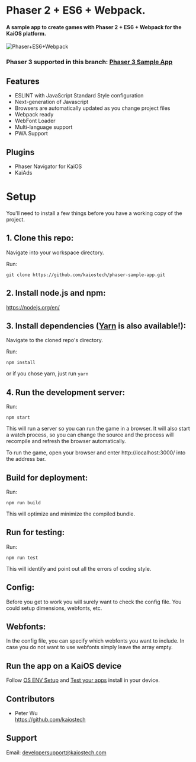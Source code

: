 # Phaser 2 + ES6 + Webpack.
#### A sample app to create games with Phaser 2 + ES6 + Webpack for the KaiOS platform.

![Phaser+ES6+Webpack](doc/phaser-es6-webpack.png)

### Phaser 3 supported in this branch: [Phaser 3 Sample App](https://github.com/kaiostech/phaser-sample-app/tree/phaser3)

## Features
- ESLINT with JavaScript Standard Style configuration
- Next-generation of Javascript
- Browsers are automatically updated as you change project files
- Webpack ready
- WebFont Loader
- Multi-language support
- PWA Support

## Plugins
- Phaser Navigator for KaiOS
- KaiAds

# Setup
You'll need to install a few things before you have a working copy of the project.

## 1. Clone this repo:

Navigate into your workspace directory.

Run:

```git clone https://github.com/kaiostech/phaser-sample-app.git```

## 2. Install node.js and npm:

https://nodejs.org/en/


## 3. Install dependencies ([Yarn](https://yarnpkg.com/) is also available!):

Navigate to the cloned repo's directory.

Run:

```npm install``` 

or if you chose yarn, just run ```yarn```

## 4. Run the development server:

Run:

```npm start```

This will run a server so you can run the game in a browser. It will also start a watch process, so you can change the source and the process will recompile and refresh the browser automatically.

To run the game, open your browser and enter http://localhost:3000/ into the address bar.


## Build for deployment:

Run:

```npm run build```

This will optimize and minimize the compiled bundle.

## Run for testing:

Run:

```npm run test```

This will identify and point out all the errors of coding style.


## Config:
Before you get to work you will surely want to check the config file. You could setup dimensions, webfonts, etc.


## Webfonts:
In the config file, you can specify which webfonts you want to include. In case you do not want to use webfonts simply leave the array empty.


## Run the app on a KaiOS device

Follow [OS ENV Setup](https://developer.kaiostech.com/docs/02.getting-started/01.env-setup/os-env-setup) and [Test your apps](https://developer.kaiostech.com/docs/02.getting-started/03.build-your-first-package-app/test-your-apps)
install in your device.


## Contributors

- Peter Wu  
https://github.com/kaiostech


## Support

Email: <a href="mailto:developersupport@kaiostech.com">developersupport@kaiostech.com</a>